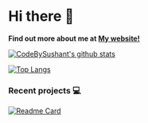 <!--
**CodebySushant/CodebySushant** is a ✨ _special_ ✨ repository because its `README.md` (this file) appears on your GitHub profile.

Here are some ideas to get you started:

- 🔭 I’m currently working on ...
- 🌱 I’m currently learning ...
- 👯 I’m looking to collaborate on ...
- 🤔 I’m looking for help with ...
- 💬 Ask me about ...
- 📫 How to reach me: ...
- 😄 Pronouns: ...
- ⚡ Fun fact: ...
-->

# Hi there 👋

**Find out more about me at [My website!](https://codebysushant.netlify.app/)**

[![CodeBySushant's github stats](https://github-readme-stats-chi-tan.vercel.app/api?username=CodeBySushant&include_all_commits=true&show_icons=true&hide_title=true&hide_border=true&theme=dark)](https://github.com/CodeBySushant)

[![Top Langs](https://github-readme-stats-chi-tan.vercel.app/api/top-langs/?username=CodeBySushant&langs_count=10&layout=compact&theme=dark&hide_border=true)](https://github.com/CodeBySushant)

### Recent projects :computer:
[![Readme Card](https://github-readme-stats-chi-tan.vercel.app/api/pin/?username=CodeBySushant&repo=AuraBeats&theme=dark&hide_border=false)](https://github.com/CodeBySushant/AuraBeats)
